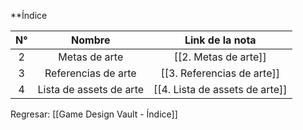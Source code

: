 
**Índice

| N°  |         Nombre          |        Link de la nota         |
| :-: | :---------------------: | :----------------------------: |
|  2  |      Metas de arte      |      [[2. Metas de arte]]      |
|  3  |   Referencias de arte   |   [[3. Referencias de arte]]   |
|  4  | Lista de assets de arte | [[4. Lista de assets de arte]] |

Regresar: [[Game Design Vault - Índice]]